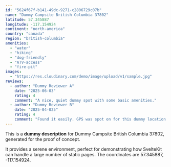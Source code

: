 ```yaml
---
id: "5624f67f-b141-49dc-9271-c2806729c07b"
name: "Dummy Campsite British Columbia 37802"
latitude: 57.345887
longitude: -117.154924
continent: "north-america"
country: "canada"
region: "british-columbia"
amenities:
  - "water"
  - "hiking"
  - "dog-friendly"
  - "ATV-access"
  - "fire-pit"
images:
  - "https://res.cloudinary.com/demo/image/upload/v1/sample.jpg"
reviews:
  - author: "Dummy Reviewer A"
    date: "2025-06-03"
    rating: 4
    comment: "A nice, quiet dummy spot with some basic amenities."
  - author: "Dummy Reviewer B"
    date: "2025-04-025"
    rating: 4
    comment: "Found it easily. GPS was spot on for this dummy location."
---
```


This is a **dummy description** for Dummy Campsite British Columbia 37802, generated for the proof of concept.

It provides a serene environment, perfect for demonstrating how SvelteKit can handle a large number of static pages. The coordinates are 57.345887, -117.154924.
